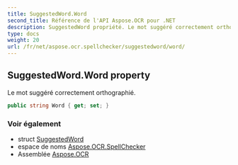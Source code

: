 ```yaml
---
title: SuggestedWord.Word
second_title: Référence de l'API Aspose.OCR pour .NET
description: SuggestedWord propriété. Le mot suggéré correctement orthographié.
type: docs
weight: 20
url: /fr/net/aspose.ocr.spellchecker/suggestedword/word/
---
```

## SuggestedWord.Word property

Le mot suggéré correctement orthographié.

```csharp
public string Word { get; set; }
```

### Voir également

* struct [SuggestedWord](../)
* espace de noms [Aspose.OCR.SpellChecker](../../suggestedword/)
* Assemblée [Aspose.OCR](../../../)


